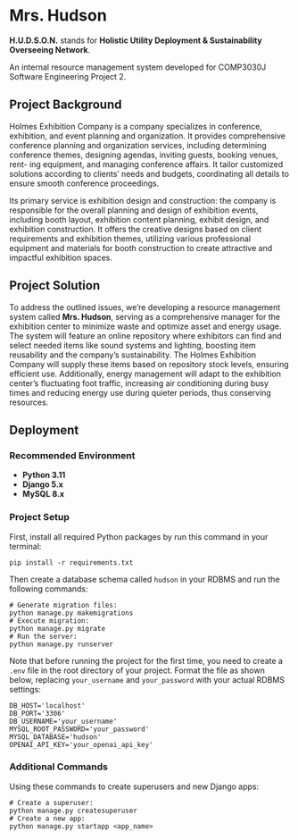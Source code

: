# Mrs. Hudson

**H.U.D.S.O.N.** stands for **Holistic Utility Deployment & Sustainability Overseeing Network**.

An internal resource management system developed for COMP3030J Software Engineering Project 2.

## Project Background

Holmes Exhibition Company is a company specializes in conference, exhibition, and event planning and organization. It provides comprehensive conference planning and organization services, including determining conference themes, designing agendas, inviting guests, booking venues, rent- ing equipment, and managing conference affairs. It tailor customized solutions according to clients’ needs and budgets, coordinating all details to ensure smooth conference proceedings.

Its primary service is exhibition design and construction: the company is responsible for the overall planning and design of exhibition events, including booth layout, exhibition content planning, exhibit design, and exhibition construction. It offers the creative designs based on client requirements and exhibition themes, utilizing various professional equipment and materials for booth construction to create attractive and impactful exhibition spaces.

## Project Solution

To address the outlined issues, we’re developing a resource management system called **Mrs. Hudson**, serving as a comprehensive manager for the exhibition center to minimize waste and optimize asset and energy usage. The system will feature an online repository where exhibitors can find and select needed items like sound systems and lighting, boosting item reusability and the company’s sustainability. The Holmes Exhibition Company will supply these items based on repository stock levels, ensuring efficient use. Additionally, energy management will adapt to the exhibition center’s fluctuating foot traffic, increasing air conditioning during busy times and reducing energy use during quieter periods, thus conserving resources.

## Deployment

### Recommended Environment

+ **Python 3.11**
+ **Django 5.x**
+ **MySQL 8.x**

### Project Setup

First, install all required Python packages by run this command in your terminal:

```shell
pip install -r requirements.txt
```

Then create a database schema called `hudson` in your RDBMS and run the following commands:

``` shell
# Generate migration files:
python manage.py makemigrations
# Execute migration:
python manage.py migrate
# Run the server:
python manage.py runserver
```

Note that before running the project for the first time, you need to create a `.env` file in the root directory of your project. Format the file as shown below, replacing `your_username` and `your_password` with your actual RDBMS settings:

```text
DB_HOST='localhost'
DB_PORT='3306'
DB_USERNAME='your_username'
MYSQL_ROOT_PASSWORD='your_password'
MYSQL_DATABASE='hudson'
OPENAI_API_KEY='your_openai_api_key'
```

### Additional Commands
Using these commands to create superusers and new Django apps:
``` shell
# Create a superuser:
python manage.py createsuperuser
# Create a new app:
python manage.py startapp <app_name>
```
